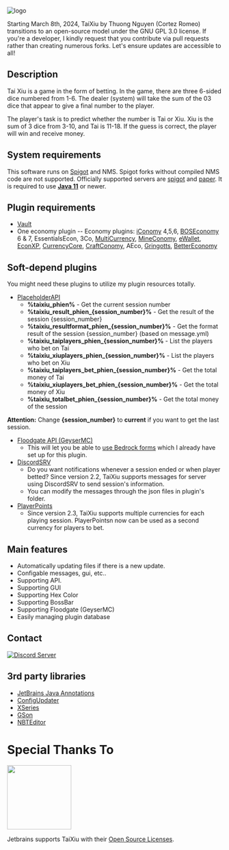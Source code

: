 ![logo](https://i.imgur.com/o9Mucfz.png)

Starting March 8th, 2024, TaiXiu by Thuong Nguyen (Cortez Romeo) transitions to an open-source model under the GNU GPL 3.0 license. If you're a developer, I kindly request that you contribute via pull requests rather than creating numerous forks. Let's ensure updates are accessible to all!

## Description
Tai Xiu is a game in the form of betting. In the game, there are three 6-sided dice numbered from 1-6. The dealer (system) will take the sum of the 03 dice that appear to give a final number to the player.

The player's task is to predict whether the number is Tai or Xiu. Xiu is the sum of 3 dice from 3-10, and Tai is 11-18. If the guess is correct, the player will win and receive money.

## System requirements
This software runs on [Spigot](https://www.spigotmc.org/) and NMS.
Spigot forks without compiled NMS code are not supported.
Officially supported servers are [spigot](https://www.spigotmc.org/) and [paper](https://papermc.io/).
It is required to use [**Java 11**](https://www.oracle.com/java/technologies/javase/jdk11-archive-downloads.html) or newer.

## Plugin requirements
- [Vault](https://www.spigotmc.org/resources/vault.34315/)
- One economy plugin
-- Economy plugins: [iConomy](http://dev.bukkit.org/server-mods/iconomy) 4,5,6, [BOSEconomy](http://dev.bukkit.org/server-mods/boseconomy) 6 & 7, EssentialsEcon, 3Co, [MultiCurrency](http://dev.bukkit.org/server-mods/multicurrency), [MineConomy](http://dev.bukkit.org/server-mods/mineconomy), [eWallet](http://dev.bukkit.org/server-mods/ewallet), [EconXP](http://dev.bukkit.org/server-mods/econxp/), [CurrencyCore](http://dev.bukkit.org/server-mods/currency/), [CraftConomy](http://dev.bukkit.org/server-mods/craftconomy/), AEco, [Gringotts](http://dev.bukkit.org/server-mods/gringotts/), [BetterEconomy](https://www.spigotmc.org/resources/bettereconomy.96690/)

## Soft-depend plugins
You might need these plugins to utilize my plugin resources totally.
- [PlaceholderAPI](https://www.spigotmc.org/resources/placeholderapi.6245/)
	-   **%taixiu_phien%** - Get the current session number
	-   **%taixiu_result_phien_{session_number}%** - Get the result of the session {session_number}
	-   **%taixiu_resultformat_phien_{session_number}%** - Get the format result of the session {session_number} (based on message.yml)
	-   **%taixiu_taiplayers_phien_{session_number}%** - List the players who bet on Tai
	-   **%taixiu_xiuplayers_phien_{session_number}%** - List the players who bet on Xiu
	-   **%taixiu_taiplayers_bet_phien_{session_number}%** - Get the total money of Tai
	-   **%taixiu_xiuplayers_bet_phien_{session_number}%** - Get the total money of Xiu
	-   **%taixiu_totalbet_phien_{session_number}%** - Get the total money of the session

**Attention:** Change **{session_number}** to **current** if you want to get the last session.
- [Floodgate API (GeyserMC)](https://geysermc.org/download#floodgate)
	- This will let you be able to [use Bedrock forms](https://wiki.geysermc.org/geyser/forms/) which I already have set up for this plugin.
- [DiscordSRV](https://www.spigotmc.org/resources/discordsrv.18494/)
	- Do you want notifications whenever a session ended or when player betted? Since version 2.2, TaiXiu supports messages for server using DiscordSRV to send session's information.
	- You can modify the messages through the json files in plugin's folder.
- [PlayerPoints](https://www.spigotmc.org/resources/playerpoints.80745/)
    - Since version 2.3, TaiXiu supports multiple currencies for each playing session. PlayerPointsn now can be used as a second currency for players to bet. 

## Main features
- Automatically updating files if there is a new update. 
- Configable messages, gui, etc..
- Supporting API.
- Supporting GUI
- Supporting Hex Color
- Supporting BossBar
- Supporting Floodgate (GeyserMC)
- Easily managing plugin database

## Contact

[![Discord Server](https://discord.com/api/guilds/1187827789664096267/widget.png?style=banner3)](https://discord.gg/XdJfN2X)

## 3rd party libraries
- [JetBrains Java Annotations](https://mvnrepository.com/artifact/org.jetbrains/annotations)
- [ConfigUpdater](https://github.com/tchristofferson/Config-Updater)
- [XSeries](https://github.com/CryptoMorin/XSeries)
- [GSon](https://github.com/google/gson)
- [NBTEditor](https://github.com/BananaPuncher714/NBTEditor)

# Special Thanks To
[<img src="https://user-images.githubusercontent.com/21148213/121807008-8ffc6700-cc52-11eb-96a7-2f6f260f8fda.png" alt="" width="150">](https://www.jetbrains.com)

Jetbrains supports TaiXiu with their [Open Source Licenses](https://www.jetbrains.com/opensource/).
